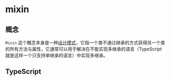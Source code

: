 # mixin

## 概念

`Mixin` 这个概念本身是一种[设计模式](https://en.wikipedia.org/wiki/Mixin)，它指一个类不通过继承的方式获得另一个类的所有方法与属性，它通常可以用于解决在不能实现多继承的语言（TypeScript 就是这样一个只支持单继承的语言）中实现多继承。

## TypeScript